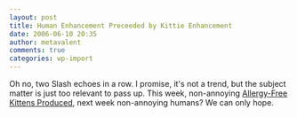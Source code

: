 ```yaml
---
layout: post
title: Human Enhancement Preceeded by Kittie Enhancement
date: 2006-06-10 20:35
author: metavalent
comments: true
categories: wp-import
---
```

Oh no, two Slash echoes in a row.  I promise, it's not a trend, but the subject matter is just too relevant to pass up.  This week, non-annoying <a href="http://yro.slashdot.org/article.pl?sid=06/06/10/0351259">Allergy-Free Kittens Produced</a>, next week non-annoying humans? We can only hope.
